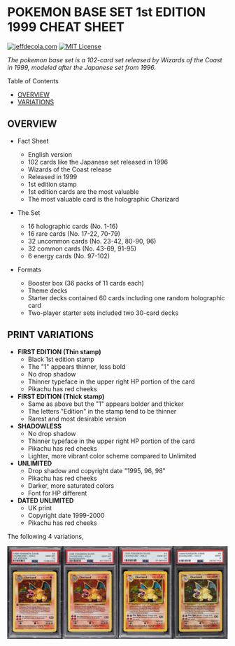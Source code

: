 # POKEMON BASE SET 1st EDITION 1999 CHEAT SHEET

[![jeffdecola.com](https://img.shields.io/badge/website-jeffdecola.com-blue)](https://jeffdecola.com)
[![MIT License](https://img.shields.io/:license-mit-blue.svg)](https://jeffdecola.mit-license.org)

_The pokemon base set is a 102-card set released by Wizards of the Coast
in 1999, modeled after the Japanese set from 1996._

Table of Contents

* [OVERVIEW](https://github.com/JeffDeCola/my-cheat-sheets/tree/master/other/random-things/pokemon-base-set-1st-edition-1999-cheat-sheet#overview)
* [VARIATIONS](https://github.com/JeffDeCola/my-cheat-sheets/tree/master/other/random-things/pokemon-base-set-1st-edition-1999-cheat-sheet#variations)

## OVERVIEW

* Fact Sheet
  * English version
  * 102 cards like the Japanese set released in 1996
  * Wizards of the Coast release
  * Released in 1999
  * 1st edition stamp
  * 1st edition cards are the most valuable
  * The most valuable card is the holographic Charizard

* The Set
  * 16 holographic cards (No. 1-16)
  * 16 rare cards (No. 17-22, 70-79)
  * 32 uncommon cards (No. 23-42, 80-90, 96)
  * 32 common cards (No. 43-69, 91-95)
  * 6 energy cards (No. 97-102)

* Formats
  * Booster box (36 packs of 11 cards each)
  * Theme decks
  * Starter decks contained 60 cards including one random holographic card
  * Two-player starter sets included two 30-card decks

## PRINT VARIATIONS

* **FIRST EDITION (Thin stamp)**
  * Black 1st edition stamp
  * The "1" appears thinner, less bold
  * No drop shadow
  * Thinner typeface in the upper right HP portion of the card
  * Pikachu has red cheeks
* **FIRST EDITION (Thick stamp)**
  * Same as above but the "1" appears bolder and thicker
  * The letters "Edition" in the stamp tend to be thinner
  * Rarest and most desirable version
* **SHADOWLESS**
  * No drop shadow
  * Thinner typeface in the upper right HP portion of the card
  * Pikachu has red cheeks
  * Lighter, more vibrant color scheme compared to Unlimited
* **UNLIMITED**
  * Drop shadow and copyright date "1995, 96, 98"
  * Pikachu has red cheeks
  * Darker, more saturated colors
  * Font for HP different
* **DATED UNLIMITED**
  * UK print
  * Copyright date 1999-2000
  * Pikachu has red cheeks

The following 4 variations,

![IMAGE - pokemon-variations.webp - IMAGE](../../../docs/pics/other/pokemon-variations.webp)
